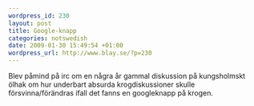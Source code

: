 ```yaml
--- 
wordpress_id: 230 
layout: post
title: Google-knapp 
categories: notswedish
date: 2009-01-30 15:49:54 +01:00 
wordpress_url: http://www.blay.se/?p=230 
---
```


Blev påmind på irc om en några år gammal diskussion på kungsholmskt ölhak om hur underbart absurda krogdiskussioner skulle försvinna/förändras ifall det fanns en googleknapp på krogen. 